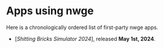 # Apps using nwge

Here is a chronologically ordered list of first-party nwge apps.

* [*Shitting Bricks Simulator 2024*], released **May 1st, 2024**.

[Shiting Bricks Simulator 2024]: https://qeaml.github.io/sbs2024
